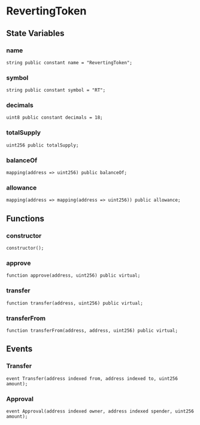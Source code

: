 # RevertingToken

## State Variables
### name

```solidity
string public constant name = "RevertingToken";
```


### symbol

```solidity
string public constant symbol = "RT";
```


### decimals

```solidity
uint8 public constant decimals = 18;
```


### totalSupply

```solidity
uint256 public totalSupply;
```


### balanceOf

```solidity
mapping(address => uint256) public balanceOf;
```


### allowance

```solidity
mapping(address => mapping(address => uint256)) public allowance;
```


## Functions
### constructor


```solidity
constructor();
```

### approve


```solidity
function approve(address, uint256) public virtual;
```

### transfer


```solidity
function transfer(address, uint256) public virtual;
```

### transferFrom


```solidity
function transferFrom(address, address, uint256) public virtual;
```

## Events
### Transfer

```solidity
event Transfer(address indexed from, address indexed to, uint256 amount);
```

### Approval

```solidity
event Approval(address indexed owner, address indexed spender, uint256 amount);
```

